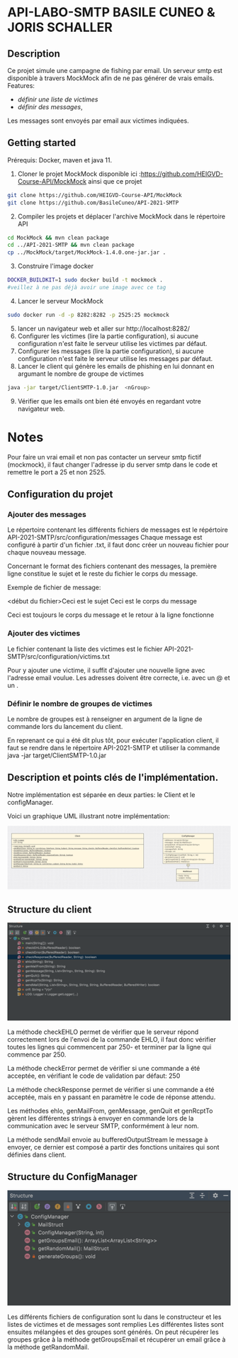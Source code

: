 # API-LABO-SMTP BASILE CUNEO & JORIS SCHALLER 

## Description
Ce projet simule une campagne de fishing par email. 
Un serveur smtp est disponible à travers MockMock afin de ne pas générer de vrais emails.
Features:  
 - *définir une liste de victimes* 
 - *définir des messages*, 
 
Les messages sont envoyés par email aux victimes indiquées.

## Getting started 
Prérequis:
Docker, maven et java 11.
1. Cloner le projet MockMock disponible ici :https://github.com/HEIGVD-Course-API/MockMock ainsi que ce projet
```bash
git clone https://github.com/HEIGVD-Course-API/MockMock
git clone https://github.com/BasileCuneo/API-2021-SMTP
```
2. Compiler les projets et déplacer l'archive MockMock dans le répertoire API
```bash
cd MockMock && mvn clean package
cd ../API-2021-SMTP && mvn clean package
cp ../MockMock/target/MockMock-1.4.0.one-jar.jar .
``` 
3. Construire l'image docker 
```bash
DOCKER_BUILDKIT=1 sudo docker build -t mockmock .
#veillez à ne pas déjà avoir une image avec ce tag
```
4. Lancer le serveur MockMock
```bash
sudo docker run -d -p 8282:8282 -p 2525:25 mockmock
```
5. lancer un navigateur web et aller sur http://localhost:8282/
6. Configurer les victimes (lire la partie configuration), si aucune configuration n'est faite le serveur utilise les victimes par défaut.
7. Configurer les messages (lire la partie configuration), si aucune configuration n'est faite le serveur utilise les messages par défaut.
8. Lancer le client qui génère les emails de phishing en lui donnant en argumant le nombre de groupe de victimes
```bash
java -jar target/ClientSMTP-1.0.jar  <nGroup>
```
9. Vérifier que les emails ont bien été envoyés en regardant votre navigateur web.

# Notes
Pour faire un vrai email et non pas contacter un serveur smtp fictif (mockmock), il faut changer l'adresse ip du server
smtp dans le code et remettre le port a 25 et non 2525.

## Configuration du projet
### Ajouter des messages
Le répertoire contenant les différents fichiers de messages est le répértoire API-2021-SMTP/src/configuration/messages
Chaque message est configuré à partir d'un fichier .txt, il faut donc créer un nouveau fichier pour chaque nouveau message.

Concernant le format des fichiers contenant des messages, la première ligne constitue le sujet et le reste du fichier le corps du message.

Exemple de fichier de message:

<début du fichier>Ceci est le sujet
Ceci est le corps du message

Ceci est toujours le corps du message et le retour à la ligne fonctionne<Fin du fichier>

### Ajouter des victimes
Le fichier contenant la liste des victimes est le fichier API-2021-SMTP/src/configuration/victims.txt

Pour y ajouter une victime, il suffit d'ajouter une nouvelle ligne avec l'adresse email voulue.
Les adresses doivent être correcte, i.e. avec un @ et un .
### Définir le nombre de groupes de victimes
Le nombre de groupes est à renseigner en argument de la ligne de commande lors du lancement du client.

En reprenant ce qui a été dit plus tôt, pour exécuter l'application client, il faut se rendre dans le répertoire API-2021-SMTP et utiliser la commande java -jar target/ClientSMTP-1.0.jar  <nGroup>

## Description et points clés de l'implémentation.

Notre implémentation est séparée en deux parties: le Client et le configManager.

Voici un graphique UML illustrant notre implémentation:

![structure Client](./figures/uml.png)


## Structure du client

![structure Client](./figures/Client.png)

La méthode checkEHLO permet de vérifier que le serveur répond correctement lors de l'envoi de la commande EHLO, il faut donc vérifier toutes les lignes qui commencent par 250- et terminer par la ligne qui commence par 250.

La méthode checkError permet de vérifier si une commande a été acceptée, en vérifiant le code de validation par défaut: 250

La méthode checkResponse permet de vérifier si une commande a été acceptée, mais en y passant en paramètre le code de réponse attendu.

Les méthodes ehlo, genMailFrom, genMessage, genQuit et genRcptTo gèrent les différentes strings à envoyer en commande lors de la communication avec le serveur SMTP, conformément à leur nom.

La méthode sendMail envoie au bufferedOutputStream le message à envoyer, ce dernier est composé a partir des fonctions
unitaires qui sont définies dans client.

## Structure du ConfigManager
![structure ConfigManager](./figures/ConfigManager.png)

Les différents fichiers de configuration sont lu dans le constructeur et les listes de victimes et de messages sont remplies
Les différentes listes sont ensuites mélangées et des groupes sont générés.
On peut récupérer les groupes grâce à la méthode getGroupsEmail et récupérer un email grâce à la méthode getRandomMail.